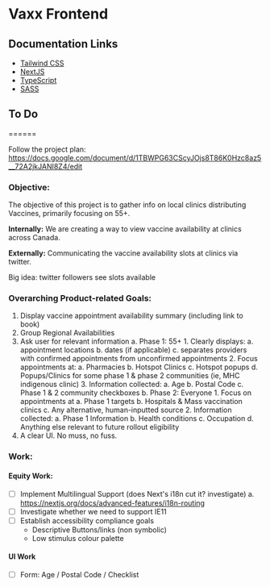 # Vaxx Frontend

## Documentation Links
* [Tailwind CSS](https://tailwindcss.com/docs)
* [NextJS](https://nextjs.org/)
* [TypeScript](https://www.typescriptlang.org/docs/)
* [SASS](https://sass-lang.com/documentation)
## To Do 
======

Follow the project plan: https://docs.google.com/document/d/1TBWPG63CScyJOjs8T86K0Hzc8az5__72A2jkJANI8Z4/edit

### Objective:
The objective of this project is to gather info on local clinics distributing Vaccines, primarily focusing on 55+.

**Internally:** We are creating a way to view vaccine availability at clinics across Canada. 

**Externally:** Communicating the vaccine availability slots at clinics via twitter. 

Big idea: twitter followers see slots available 

### Overarching Product-related Goals: 

1. Display vaccine appointment availability summary (including link to book)
2. Group Regional Availabilities
3. Ask user for relevant information
    a. Phase 1: 55+
        1. Clearly displays:
            a. appointment locations
            b. dates (if applicable)
            c. separates providers with confirmed appointments from unconfirmed appointments
        2. Focus appointments at:
            a. Pharmacies
            b. Hotspot Clinics
            c. Hotspot popups
            d. Popups/Clinics for some phase 1 & phase 2 communities (ie, MHC indigenous clinic)
        3. Information collected:
            a. Age
            b. Postal Code
            c. Phase 1 & 2 community checkboxes
    b. Phase 2: Everyone
        1. Focus on appointments at
            a. Phase 1 targets
            b. Hospitals & Mass vaccination clinics
            c. Any alternative, human-inputted source
        2. Information collected:
            a. Phase 1 Information
            b. Health conditions
            c. Occupation
            d. Anything else relevant to future rollout eligibility
4. A clear UI. No muss, no fuss.
        
### Work:

#### Equity Work:
- [ ] Implement Multilingual Support (does Next's i18n cut it? investigate)
    a. https://nextjs.org/docs/advanced-features/i18n-routing
- [ ] Investigate whether we need to support IE11 
- [ ] Establish accessibility compliance goals
    - Descriptive Buttons/links (non symbolic)
    - Low stimulus colour palette 

#### UI Work
- [ ] Form: Age / Postal Code / Checklist
